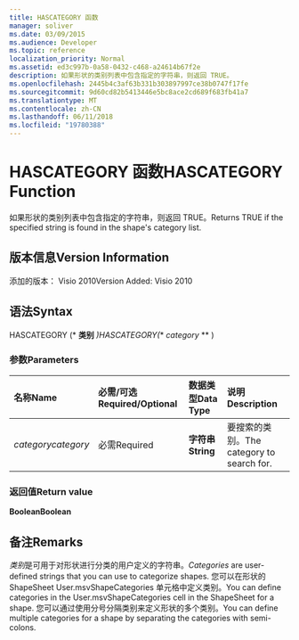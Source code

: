 ```yaml
---
title: HASCATEGORY 函数
manager: soliver
ms.date: 03/09/2015
ms.audience: Developer
ms.topic: reference
localization_priority: Normal
ms.assetid: ed3c997b-0a58-0432-c468-a24614b67f2e
description: 如果形状的类别列表中包含指定的字符串，则返回 TRUE。
ms.openlocfilehash: 2445b4c3af63b331b303897997ce38b0747f17fe
ms.sourcegitcommit: 9d60cd82b5413446e5bc8ace2cd689f683fb41a7
ms.translationtype: MT
ms.contentlocale: zh-CN
ms.lasthandoff: 06/11/2018
ms.locfileid: "19780388"
---
```

# <a name="hascategory-function"></a><span data-ttu-id="51db1-103">HASCATEGORY 函数</span><span class="sxs-lookup"><span data-stu-id="51db1-103">HASCATEGORY Function</span></span>

<span data-ttu-id="51db1-104">如果形状的类别列表中包含指定的字符串，则返回 TRUE。</span><span class="sxs-lookup"><span data-stu-id="51db1-104">Returns TRUE if the specified string is found in the shape's category list.</span></span>
  
## <a name="version-information"></a><span data-ttu-id="51db1-105">版本信息</span><span class="sxs-lookup"><span data-stu-id="51db1-105">Version Information</span></span>

<span data-ttu-id="51db1-106">添加的版本： Visio 2010</span><span class="sxs-lookup"><span data-stu-id="51db1-106">Version Added: Visio 2010</span></span> 
  
## <a name="syntax"></a><span data-ttu-id="51db1-107">语法</span><span class="sxs-lookup"><span data-stu-id="51db1-107">Syntax</span></span>

<span data-ttu-id="51db1-108">HASCATEGORY (* **类别** *)</span><span class="sxs-lookup"><span data-stu-id="51db1-108">HASCATEGORY(** *category* ** )</span></span> 
  
### <a name="parameters"></a><span data-ttu-id="51db1-109">参数</span><span class="sxs-lookup"><span data-stu-id="51db1-109">Parameters</span></span>

|<span data-ttu-id="51db1-110">**名称**</span><span class="sxs-lookup"><span data-stu-id="51db1-110">**Name**</span></span>|<span data-ttu-id="51db1-111">**必需/可选**</span><span class="sxs-lookup"><span data-stu-id="51db1-111">**Required/Optional**</span></span>|<span data-ttu-id="51db1-112">**数据类型**</span><span class="sxs-lookup"><span data-stu-id="51db1-112">**Data Type**</span></span>|<span data-ttu-id="51db1-113">**说明**</span><span class="sxs-lookup"><span data-stu-id="51db1-113">**Description**</span></span>|
|:-----|:-----|:-----|:-----|
| <span data-ttu-id="51db1-114">_category_</span><span class="sxs-lookup"><span data-stu-id="51db1-114">_category_</span></span> <br/> |<span data-ttu-id="51db1-115">必需</span><span class="sxs-lookup"><span data-stu-id="51db1-115">Required</span></span>  <br/> |<span data-ttu-id="51db1-116">**字符串**</span><span class="sxs-lookup"><span data-stu-id="51db1-116">**String**</span></span> <br/> |<span data-ttu-id="51db1-117">要搜索的类别。</span><span class="sxs-lookup"><span data-stu-id="51db1-117">The category to search for.</span></span>  <br/> |
   
### <a name="return-value"></a><span data-ttu-id="51db1-118">返回值</span><span class="sxs-lookup"><span data-stu-id="51db1-118">Return value</span></span>

 <span data-ttu-id="51db1-119">**Boolean**</span><span class="sxs-lookup"><span data-stu-id="51db1-119">**Boolean**</span></span>
  
## <a name="remarks"></a><span data-ttu-id="51db1-120">备注</span><span class="sxs-lookup"><span data-stu-id="51db1-120">Remarks</span></span>

 <span data-ttu-id="51db1-121">*类别*是可用于对形状进行分类的用户定义的字符串。</span><span class="sxs-lookup"><span data-stu-id="51db1-121">*Categories*  are user-defined strings that you can use to categorize shapes.</span></span> <span data-ttu-id="51db1-122">您可以在形状的 ShapeSheet User.msvShapeCategories 单元格中定义类别。</span><span class="sxs-lookup"><span data-stu-id="51db1-122">You can define categories in the User.msvShapeCategories cell in the ShapeSheet for a shape.</span></span> <span data-ttu-id="51db1-123">您可以通过使用分号分隔类别来定义形状的多个类别。</span><span class="sxs-lookup"><span data-stu-id="51db1-123">You can define multiple categories for a shape by separating the categories with semi-colons.</span></span> 
  

